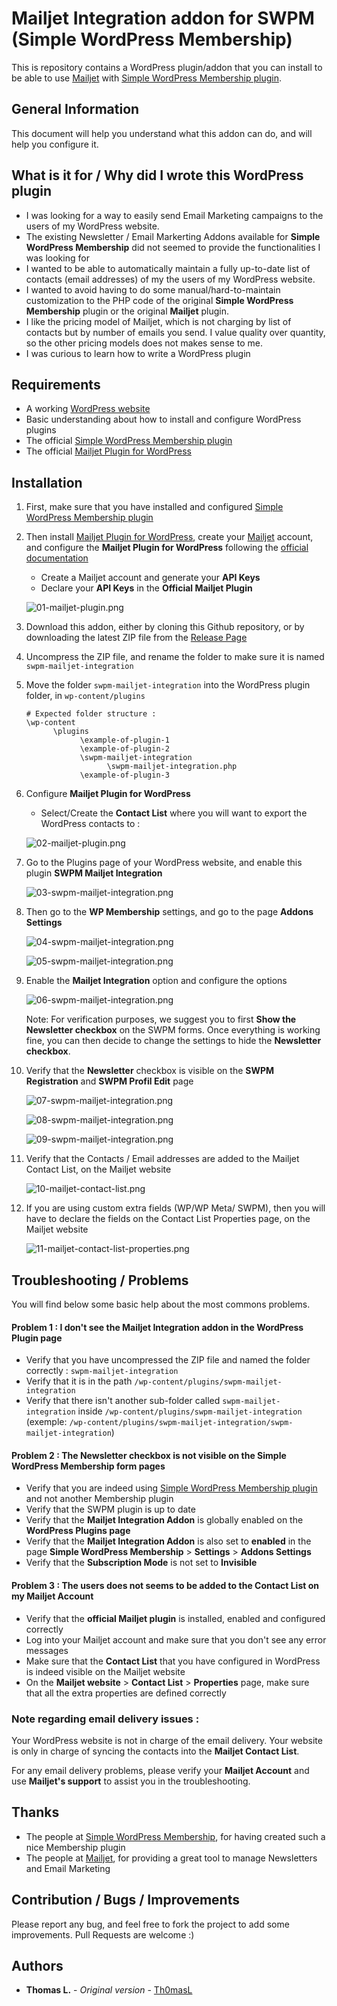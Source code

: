 # Mailjet Integration addon for SWPM (Simple WordPress Membership)

This is repository contains a WordPress plugin/addon that you can install to be able to use [Mailjet](https://www.mailjet.com/) with [Simple WordPress Membership plugin](https://simple-membership-plugin.com/).

## General Information

This document will help you understand what this addon can do, and will help you configure it.

## What is it for / Why did I wrote this WordPress plugin

- I was looking for a way to easily send Email Marketing campaigns to the users of my WordPress website.
- The existing Newsletter / Email Markerting Addons available for **Simple WordPress Membership** did not seemed to provide the functionalities I was looking for
- I wanted to be able to automatically maintain a fully up-to-date list of contacts (email addresses) of my the users of my WordPress website.
- I wanted to avoid having to do some manual/hard-to-maintain customization to the PHP code of the original **Simple WordPress Membership** plugin or the original **Mailjet** plugin.
- I like the pricing model of Mailjet, which is not charging by list of contacts but by number of emails you send. I value quality over quantity, so the other pricing models does not makes sense to me.
- I was curious to learn how to write a WordPress plugin

## Requirements

- A working [WordPress website](https://www.wordpress.com)
- Basic understanding about how to install and configure WordPress plugins
- The official [Simple WordPress Membership plugin](https://simple-membership-plugin.com/)
- The official [Mailjet Plugin for WordPress](https://www.mailjet.com/integration/wordpress/)

## Installation

1) First, make sure that you have installed and configured [Simple WordPress Membership plugin](https://simple-membership-plugin.com/)

2) Then install [Mailjet Plugin for WordPress](https://www.mailjet.com/integration/wordpress/), create your [Mailjet](https://www.mailjet.com) account, and configure the **Mailjet Plugin for WordPress** following the [official documentation](https://www.mailjet.com/guides/wordpress-user-guide/)

    - Create a Mailjet account and generate your **API Keys**
    - Declare your **API Keys** in the **Official Mailjet Plugin**

    ![01-mailjet-plugin.png](https://github.com/Th0masL/swpm-mailjet-integration/blob/master/images/01-mailjet-plugin.png)

3) Download this addon, either by cloning this Github repository, or by downloading the latest ZIP file from the [Release Page](https://github.com/Th0masL/swpm-mailjet-integration/releases)

4) Uncompress the ZIP file, and rename the folder to make sure it is named `swpm-mailjet-integration`

5) Move the folder `swpm-mailjet-integration` into the WordPress plugin folder, in `wp-content/plugins`

    ```
    # Expected folder structure :
    \wp-content
          \plugins
                \example-of-plugin-1
                \example-of-plugin-2
                \swpm-mailjet-integration
                      \swpm-mailjet-integration.php
                \example-of-plugin-3
    ```

6) Configure **Mailjet Plugin for WordPress**

    - Select/Create the **Contact List** where you will want to export the WordPress contacts to :

    ![02-mailjet-plugin.png](https://github.com/Th0masL/swpm-mailjet-integration/blob/master/images/02-mailjet-plugin.png)

7) Go to the Plugins page of your WordPress website, and enable this plugin **SWPM Mailjet Integration**

    ![03-swpm-mailjet-integration.png](https://github.com/Th0masL/swpm-mailjet-integration/blob/master/images/03-swpm-mailjet-integration.png)

8) Then go to the **WP Membership** settings, and go to the page **Addons Settings**

    ![04-swpm-mailjet-integration.png](https://github.com/Th0masL/swpm-mailjet-integration/blob/master/images/04-swpm-mailjet-integration.png)

    ![05-swpm-mailjet-integration.png](https://github.com/Th0masL/swpm-mailjet-integration/blob/master/images/05-swpm-mailjet-integration.png)

9) Enable the **Mailjet Integration** option and configure the options

    ![06-swpm-mailjet-integration.png](https://github.com/Th0masL/swpm-mailjet-integration/blob/master/images/06-swpm-mailjet-integration.png)

    Note: For verification purposes, we suggest you to first **Show the Newsletter checkbox** on the SWPM forms. Once everything is working fine, you can then decide to change the settings to hide the **Newsletter checkbox**.

10) Verify that the **Newsletter** checkbox is visible on the **SWPM Registration** and **SWPM Profil Edit** page

    ![07-swpm-mailjet-integration.png](https://github.com/Th0masL/swpm-mailjet-integration/blob/master/images/07-swpm-mailjet-integration.png)

    ![08-swpm-mailjet-integration.png](https://github.com/Th0masL/swpm-mailjet-integration/blob/master/images/08-swpm-mailjet-integration.png)

    ![09-swpm-mailjet-integration.png](https://github.com/Th0masL/swpm-mailjet-integration/blob/master/images/09-swpm-mailjet-integration.png)

11) Verify that the Contacts / Email addresses are added to the Mailjet Contact List, on the Mailjet website

    ![10-mailjet-contact-list.png](https://github.com/Th0masL/swpm-mailjet-integration/blob/master/images/10-mailjet-contact-list.png)

12) If you are using custom extra fields (WP/WP Meta/ SWPM), then you will have to declare the fields on the Contact List Properties page, on the Mailjet website

    ![11-mailjet-contact-list-properties.png](https://github.com/Th0masL/swpm-mailjet-integration/blob/master/images/11-mailjet-contact-list-properties.png)

## Troubleshooting / Problems

You will find below some basic help about the most commons problems.

#### Problem 1 : I don't see the Mailjet Integration addon in the WordPress Plugin page
  - Verify that you have uncompressed the ZIP file and named the folder correctly : `swpm-mailjet-integration`
  - Verify that it is in the path `/wp-content/plugins/swpm-mailjet-integration`
  - Verify that there isn't another sub-folder called `swpm-mailjet-integration` inside `/wp-content/plugins/swpm-mailjet-integration` (exemple: `/wp-content/plugins/swpm-mailjet-integration/swpm-mailjet-integration`)

#### Problem 2 : The Newsletter checkbox is not visible on the Simple WordPress Membership form pages
  - Verify that you are indeed using [Simple WordPress Membership plugin](https://simple-membership-plugin.com/) and not another Membership plugin
  - Verify that the SWPM plugin is up to date
  - Verify that the **Mailjet Integration Addon** is globally enabled on the **WordPress Plugins page**
  - Verify that the **Mailjet Integration Addon** is also set to **enabled** in the page **Simple WordPress Membership** > **Settings** > **Addons Settings**
  - Verify that the **Subscription Mode** is not set to **Invisible**

#### Problem 3 : The users does not seems to be added to the Contact List on my Mailjet Account
  - Verify that the **official Mailjet plugin** is installed, enabled and configured correctly
  - Log into your Mailjet account and make sure that you don't see any error messages
  - Make sure that the **Contact List** that you have configured in WordPress is indeed visible on the Mailjet website
  - On the **Mailjet website** > **Contact List** > **Properties** page, make sure that all the extra properties are defined correctly

### Note regarding email delivery issues :

Your WordPress website is not in charge of the email delivery. Your website is only in charge of syncing the contacts into the **Mailjet Contact List**.

For any email delivery problems, please verify your **Mailjet Account** and use **Mailjet's support** to assist you in the troubleshooting.

## Thanks

  - The people at [Simple WordPress Membership](https://simple-membership-plugin.com/), for having created such a nice Membership plugin
  - The people at [Mailjet](https://www.mailjet.com), for providing a great tool to manage Newsletters and Email Marketing

## Contribution / Bugs / Improvements

Please report any bug, and feel free to fork the project to add some improvements. Pull Requests are welcome :)

## Authors

* **Thomas L.** - *Original version* - [Th0masL](https://github.com/Th0masL)
